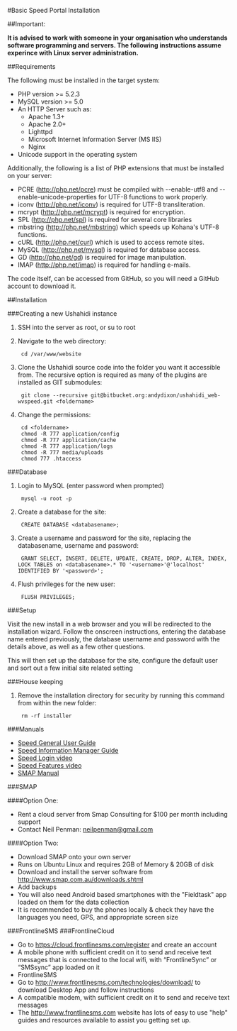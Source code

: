 #Basic Speed Portal Installation

##Important: 

**It is advised to work with someone in your organisation who understands software programming and servers.  The following instructions assume experince with Linux server administration.**

##Requirements

The following must be installed in the target system:

- PHP version >= 5.2.3
- MySQL version >= 5.0
- An HTTP Server such as:
	- Apache 1.3+
	- Apache 2.0+
	- Lighttpd
	- Microsoft Internet Information Server (MS IIS)
	- Nginx
- Unicode support in the operating system

Additionally, the following is a list of PHP extensions that must be installed on your server:

- PCRE (<http://php.net/pcre>) must be compiled with --enable-utf8 and --enable-unicode-properties for UTF-8 functions to work properly.
- iconv (<http://php.net/iconv>) is required for UTF-8 transliteration.
- mcrypt (<http://php.net/mcrypt>) is required for encryption.
- SPL (<http://php.net/spl>) is required for several core libraries
- mbstring (<http://php.net/mbstring>) which speeds up Kohana's UTF-8 functions.
- cURL (<http://php.net/curl>) which is used to access remote sites.
- MySQL (<http://php.net/mysql>) is required for database access.
- GD (<http://php.net/gd>) is required for image manipulation.
- IMAP (<http://php.net/imap>) is required for handling e-mails.

The code itself, can be accessed from GitHub, so you will need a GitHub account to download it.

##Installation

###Creating a new Ushahidi instance

1. SSH into the server as root, or su­ to root
	
2. Navigate to the web directory:

		cd /var/www/website
	
3. Clone the Ushahidi source code into the folder you want it accessible from.  The recursive option is required as many of the plugins are installed as GIT submodules:

		git clone --recursive git@bitbucket.org:andydixon/ushahidi_web-wvspeed.git <foldername>
	
4. Change the permissions:

		cd <foldername>
		chmod -­R 777 application/config
		chmod ­-R 777 application/cache
		chmod ­-R 777 application/logs
		chmod ­-R 777 media/uploads
		chmod 777 .htaccess
	
###Database

1. Login to MySQL (enter password when prompted)

		mysql ­-u root -p
	
2. Create a database for the site:

		CREATE DATABASE <databasename>;
	
3. Create a username and password for the site, replacing the databasename, username and password:

		GRANT SELECT, INSERT, DELETE, UPDATE, CREATE, DROP, ALTER, INDEX, LOCK TABLES on <databasename>.* TO '<username>'@'localhost' IDENTIFIED BY '<password>';
	
4. Flush privileges for the new user:

		FLUSH PRIVILEGES;

###Setup
	
Visit the new install in a web browser and you will be redirected to the installation wizard.  Follow the on­screen instructions, entering the database name entered previously, the database username and password with the details above, as well as a few other questions.

This will then set up the database for the site, configure the default user and sort out a few initial site related setting

###House keeping

1. Remove the installation directory for security by running this command from within the new folder:

		rm -rf installer

###Manuals

- [Speed General User Guide](http://speedevidence.files.wordpress.com/2013/10/speed-general-user-guide-v2.pdf)
- [Speed Information Manager Guide](http://speedevidence.files.wordpress.com/2014/09/speed-portal-information-manager-guide.docx)
- [Speed Login video](http://speedevidence.wordpress.com/2013/10/17/how-to-speed-how-to-login/)
- [Speed Features video](http://speedevidence.wordpress.com/2013/10/17/how-to-speed-portal-features/)
- [SMAP Manual](https://speedevidence.files.wordpress.com/2014/09/smap-manual-v2-0.pdf)

###SMAP

####Option One:  
- Rent a cloud server from Smap Consulting for $100 per month including support
- Contact Neil Penman: <neilpenman@gmail.com>

####Option Two:  
- Download SMAP onto your own server
- Runs on Ubuntu Linux and requires 2GB of Memory & 20GB of disk
- Download and install the server software from <http://www.smap.com.au/downloads.shtml> 
- Add backups
- You will also need Android based smartphones with the "Fieldtask" app loaded on them for the data collection
- It is recommended to buy the phones locally & check they have the languages you need, GPS, and appropriate screen size


###FrontlineSMS
###FrontlineCloud

- Go to <https://cloud.frontlinesms.com/register> and create an account
- A mobile phone with sufficient credit on it to send and receive text messages that is connected to the local wifi, with “FrontlineSync” or “SMSsync” app loaded on it
- FrontlineSMS 
- Go to <http://www.frontlinesms.com/technologies/download/> to download Desktop App and follow instructions
- A compatible modem, with sufficient credit on it to send and receive text messages
- The <http://www.frontlinesms.com> website has lots of easy to use "help" guides and resources available to assist you getting set up.

